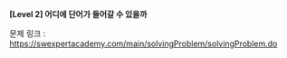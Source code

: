 **[Level 2] 어디에 단어가 들어갈 수 있을까**

문제 링크 : https://swexpertacademy.com/main/solvingProblem/solvingProblem.do
